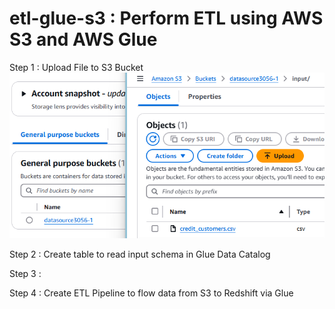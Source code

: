 # etl-glue-s3 : Perform ETL using AWS S3 and AWS Glue 

Step 1 : Upload File to S3 Bucket
![Source_Path](credit_customers_source.png)

Step 2 : Create table to read input schema in Glue Data Catalog 

Step 3 : 

Step 4 : Create ETL Pipeline to flow data from S3 to Redshift via Glue

